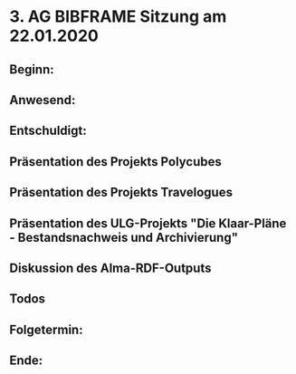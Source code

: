 # 3. AG BIBFRAME Sitzung am 22.01.2020

## Beginn: 

## Anwesend:


## Entschuldigt:


## Präsentation des Projekts Polycubes

## Präsentation des Projekts Travelogues

## Präsentation des ULG-Projekts "Die Klaar-Pläne - Bestandsnachweis und Archivierung"

## Diskussion des Alma-RDF-Outputs

## Todos

## Folgetermin: 

## Ende: 
